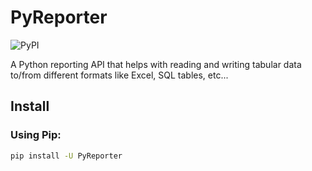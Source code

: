 # PyReporter
![PyPI](https://img.shields.io/pypi/v/PyReporter)

A Python reporting API that helps with reading and writing tabular data to/from different formats like Excel, SQL tables, etc...


## Install

### Using Pip:
```bash
pip install -U PyReporter
```
